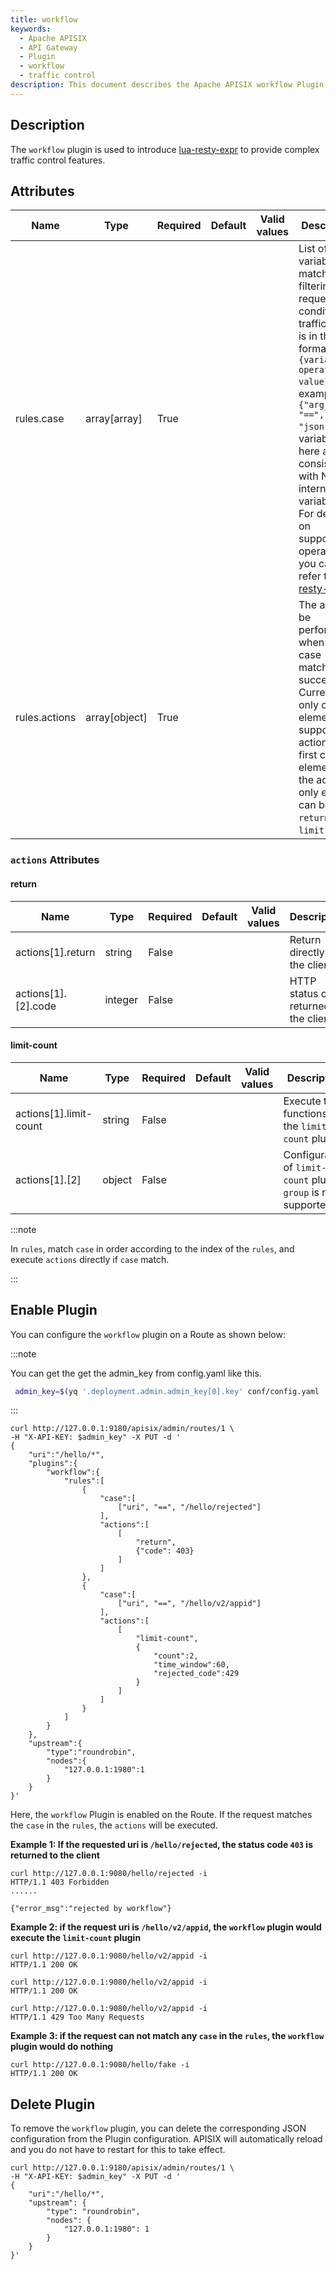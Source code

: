 ```yaml
---
title: workflow
keywords:
  - Apache APISIX
  - API Gateway
  - Plugin
  - workflow
  - traffic control
description: This document describes the Apache APISIX workflow Plugin, you can use it to control traffic.
---
```


<!--
#
# Licensed to the Apache Software Foundation (ASF) under one or more
# contributor license agreements.  See the NOTICE file distributed with
# this work for additional information regarding copyright ownership.
# The ASF licenses this file to You under the Apache License, Version 2.0
# (the "License"); you may not use this file except in compliance with
# the License.  You may obtain a copy of the License at
#
#     http://www.apache.org/licenses/LICENSE-2.0
#
# Unless required by applicable law or agreed to in writing, software
# distributed under the License is distributed on an "AS IS" BASIS,
# WITHOUT WARRANTIES OR CONDITIONS OF ANY KIND, either express or implied.
# See the License for the specific language governing permissions and
# limitations under the License.
#
-->

## Description

The `workflow` plugin is used to introduce [lua-resty-expr](https://github.com/api7/lua-resty-expr#operator-list) to provide complex traffic control features.

## Attributes

| Name                         | Type          | Required | Default | Valid values | Description                                                  |
| ---------------------------- | ------------- | -------- | ------- | ------------ | ------------------------------------------------------------ |
| rules.case                   | array[array]  | True     |         |              | List of variables to match for filtering requests for conditional traffic split. It is in the format `{variable operator value}`. For example, `{"arg_name", "==", "json"}`. The variables here are consistent with NGINX internal variables. For details on supported operators, you can refer to [lua-resty-expr](https://github.com/api7/lua-resty-expr#operator-list). |
| rules.actions                | array[object] | True     |         |              | The action to be performed when the case matches successfully. Currently, only one element is supported in actions. The first child element of the actions' only element can be `return` or `limit-count`. |

### `actions` Attributes

#### return

| Name                   | Type          | Required | Default | Valid values | Description                                                  |
| ---------------------- | ------------- | -------- | ------- | ------------ | ----------------------------------------------------------   |
| actions[1].return      | string        | False    |         |              | Return directly to the client.                               |
| actions[1].[2].code    | integer       | False    |         |              | HTTP status code returned to the client.                     |

#### limit-count

| Name                   | Type          | Required | Default | Valid values | Description                                                      |
| ---------------------- | ------------- | -------- | ------- | ------------ | ---------------------------------------------------------------- |
| actions[1].limit-count | string        | False    |         |              | Execute the functions of the `limit-count` plugin.               |
| actions[1].[2]         | object        | False    |         |              | Configuration of `limit-count` plugin, `group` is not supported. |

:::note

In `rules`, match `case` in order according to the index of the `rules`, and execute `actions` directly if `case` match.

:::

## Enable Plugin

You can configure the `workflow` plugin on a Route as shown below:

:::note

You can get the get the admin_key from config.yaml like this.

```bash
 admin_key=$(yq '.deployment.admin.admin_key[0].key' conf/config.yaml | sed 's/"//g')
```

:::

```shell
curl http://127.0.0.1:9180/apisix/admin/routes/1 \
-H "X-API-KEY: $admin_key" -X PUT -d '
{
    "uri":"/hello/*",
    "plugins":{
        "workflow":{
            "rules":[
                {
                    "case":[
                        ["uri", "==", "/hello/rejected"]
                    ],
                    "actions":[
                        [
                            "return",
                            {"code": 403}
                        ]
                    ]
                },
                {
                    "case":[
                        ["uri", "==", "/hello/v2/appid"]
                    ],
                    "actions":[
                        [
                            "limit-count",
                            {
                                "count":2,
                                "time_window":60,
                                "rejected_code":429
                            }
                        ]
                    ]
                }
            ]
        }
    },
    "upstream":{
        "type":"roundrobin",
        "nodes":{
            "127.0.0.1:1980":1
        }
    }
}'
```

Here, the `workflow` Plugin is enabled on the Route. If the request matches the `case` in the `rules`, the `actions` will be executed.

**Example 1: If the requested uri is `/hello/rejected`, the status code `403` is returned to the client**

```shell
curl http://127.0.0.1:9080/hello/rejected -i
HTTP/1.1 403 Forbidden
......

{"error_msg":"rejected by workflow"}
```

**Example 2: if the request uri is `/hello/v2/appid`, the `workflow` plugin would execute the `limit-count` plugin**

```shell
curl http://127.0.0.1:9080/hello/v2/appid -i
HTTP/1.1 200 OK
```

```shell
curl http://127.0.0.1:9080/hello/v2/appid -i
HTTP/1.1 200 OK
```

```shell
curl http://127.0.0.1:9080/hello/v2/appid -i
HTTP/1.1 429 Too Many Requests
```

**Example 3: if the request can not match any `case` in the `rules`, the `workflow` plugin would do nothing**

```shell
curl http://127.0.0.1:9080/hello/fake -i
HTTP/1.1 200 OK
```

## Delete Plugin

To remove the `workflow` plugin, you can delete the corresponding JSON configuration from the Plugin configuration. APISIX will automatically reload and you do not have to restart for this to take effect.

```shell
curl http://127.0.0.1:9180/apisix/admin/routes/1 \
-H "X-API-KEY: $admin_key" -X PUT -d '
{
    "uri":"/hello/*",
    "upstream": {
        "type": "roundrobin",
        "nodes": {
            "127.0.0.1:1980": 1
        }
    }
}'
```
